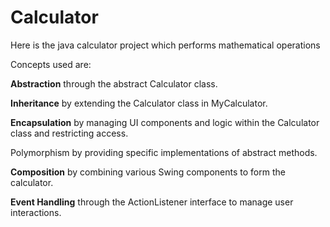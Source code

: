 # Calculator
Here is the java calculator project which performs mathematical operations 

Concepts used are:

**Abstraction** through the abstract Calculator class.

**Inheritance** by extending the Calculator class in MyCalculator.

**Encapsulation** by managing UI components and logic within the Calculator class and restricting access.

Polymorphism by providing specific implementations of abstract methods.

**Composition** by combining various Swing components to form the calculator.

**Event Handling** through the ActionListener interface to manage user interactions.
